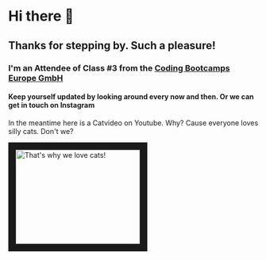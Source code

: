# Hi there 👋

## Thanks for stepping by. Such a pleasure!

### I'm an Attendee of Class #3 from the [Coding Bootcamps Europe GmbH](https://www.coding-bootcamps.eu/events/ "Coding Bootcamp EU")

#### Keep yourself updated by looking around every now and then. Or we can get in touch on Instagram

In the meantime here is a Catvideo on Youtube. Why? Cause everyone loves silly cats. Don't we?

<a href="http://www.youtube.com/watch?feature=player_embedded&v=hY7m5jjJ9mM" target="_blank"><img src="http://img.youtube.com/vi/hY7m5jjJ9mM/0.jpg" 
alt="That's why we love cats!" width="250" height="190" border="15" /></a>

<!--
**andruuuh/andruuuh** is a ✨ _special_ ✨ repository because its `README.md` (this file) appears on your GitHub profile.

Here are some ideas to get you started:

- 🔭 I’m currently working on ...
- 🌱 I’m currently learning ...
- 👯 I’m looking to collaborate on ...
- 🤔 I’m looking for help with ...
- 💬 Ask me about ...
- 📫 How to reach me: ...
- 😄 Pronouns: ...
- ⚡ Fun fact: ...
-->
